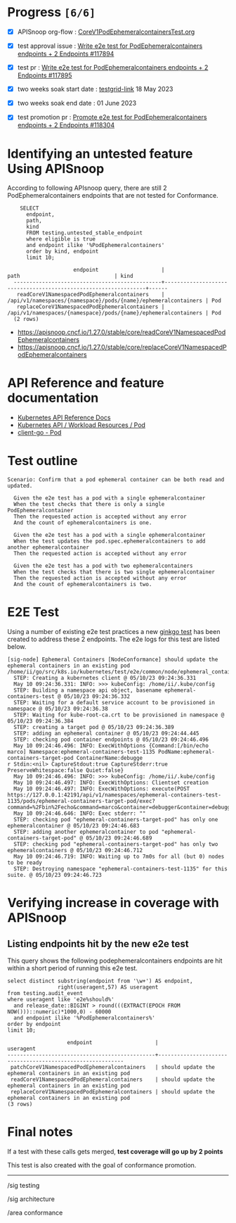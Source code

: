 # Progress <code>[6/6]</code>

-   [X] APISnoop org-flow : [CoreV1PodEphemeralcontainersTest.org](https://github.com/apisnoop/ticket-writing/blob/master/CoreV1PodEphemeralcontainersTest.org)
-   [X] test approval issue : [Write e2e test for PodEphemeralcontainers endpoints + 2 Endpoints #117894](https://issues.k8s.io/117894)
-   [X] test pr : [Write e2e test for PodEphemeralcontainers endpoints + 2 Endpoints #117895](https://pr.k8s.io/117895)
-   [X] two weeks soak start date : [testgrid-link](https://testgrid.k8s.io/sig-release-master-blocking#gce-cos-master-default&width=5&graph-metrics=test-duration-minutes&include-filter-by-regex=should.update.the.ephemeral.containers.in.an.existing.pod) 18 May 2023
-   [X] two weeks soak end date : 01 June 2023
-   [X] test promotion pr : [Promote e2e test for PodEphemeralcontainers endpoints + 2 Endpoints #118304](https://pr.k8s.io/118304)


# Identifying an untested feature Using APISnoop

According to following APIsnoop query, there are still 2 PodEphemeralcontainers endpoints that are not tested for Conformance.

```sql-mode
    SELECT
      endpoint,
      path,
      kind
      FROM testing.untested_stable_endpoint
      where eligible is true
      and endpoint ilike '%PodEphemeralcontainers'
      order by kind, endpoint
      limit 10;
```

```example
                     endpoint                    |                              path                              | kind
  -----------------------------------------------+----------------------------------------------------------------+------
   readCoreV1NamespacedPodEphemeralcontainers    | /api/v1/namespaces/{namespace}/pods/{name}/ephemeralcontainers | Pod
   replaceCoreV1NamespacedPodEphemeralcontainers | /api/v1/namespaces/{namespace}/pods/{name}/ephemeralcontainers | Pod
  (2 rows)

```

-   <https://apisnoop.cncf.io/1.27.0/stable/core/readCoreV1NamespacedPodEphemeralcontainers>
-   <https://apisnoop.cncf.io/1.27.0/stable/core/replaceCoreV1NamespacedPodEphemeralcontainers>


# API Reference and feature documentation

-   [Kubernetes API Reference Docs](https://kubernetes.io/docs/reference/kubernetes-api/)
-   [Kubernetes API / Workload Resources / Pod](https://kubernetes.io/docs/reference/kubernetes-api/workload-resources/pod-v1/)
-   [client-go - Pod](https://github.com/kubernetes/client-go/tree/master/kubernetes/typed/core/v1/pod.go)


# Test outline

```
Scenario: Confirm that a pod ephemeral container can be both read and updated.

  Given the e2e test has a pod with a single ephemeralcontainer
  When the test checks that there is only a single PodEphemeralcontainer
  Then the requested action is accepted without any error
  And the count of ephemeralcontainers is one.

  Given the e2e test has a pod with a single ephemeralcontainer
  When the test updates the pod.spec.ephemeralcontainers to add another ephemeralcontainer
  Then the requested action is accepted without any error

  Given the e2e test has a pod with two ephemeralcontainers
  When the test checks that there is two single ephemeralcontainer
  Then the requested action is accepted without any error
  And the count of ephemeralcontainers is two.
```


# E2E Test

Using a number of existing e2e test practices a new [ginkgo test](https://github.com/ii/kubernetes/blob/create-ephemeralcontainer-test/test/e2e/common/node/ephemeral_containers.go#L90-L161) has been created to address these 2 endpoints. The e2e logs for this test are listed below.

```
[sig-node] Ephemeral Containers [NodeConformance] should update the ephemeral containers in an existing pod
/home/ii/go/src/k8s.io/kubernetes/test/e2e/common/node/ephemeral_containers.go:90
  STEP: Creating a kubernetes client @ 05/10/23 09:24:36.331
  May 10 09:24:36.331: INFO: >>> kubeConfig: /home/ii/.kube/config
  STEP: Building a namespace api object, basename ephemeral-containers-test @ 05/10/23 09:24:36.332
  STEP: Waiting for a default service account to be provisioned in namespace @ 05/10/23 09:24:36.38
  STEP: Waiting for kube-root-ca.crt to be provisioned in namespace @ 05/10/23 09:24:36.384
  STEP: creating a target pod @ 05/10/23 09:24:36.389
  STEP: adding an ephemeral container @ 05/10/23 09:24:44.445
  STEP: checking pod container endpoints @ 05/10/23 09:24:46.496
  May 10 09:24:46.496: INFO: ExecWithOptions {Command:[/bin/echo marco] Namespace:ephemeral-containers-test-1135 PodName:ephemeral-containers-target-pod ContainerName:debugge
r Stdin:<nil> CaptureStdout:true CaptureStderr:true PreserveWhitespace:false Quiet:false}
  May 10 09:24:46.496: INFO: >>> kubeConfig: /home/ii/.kube/config
  May 10 09:24:46.497: INFO: ExecWithOptions: Clientset creation
  May 10 09:24:46.497: INFO: ExecWithOptions: execute(POST https://127.0.0.1:42191/api/v1/namespaces/ephemeral-containers-test-1135/pods/ephemeral-containers-target-pod/exec?command=%2Fbin%2Fecho&command=marco&container=debugger&container=debugger&stderr=true&stdout=true)
  May 10 09:24:46.646: INFO: Exec stderr: ""
  STEP: checking pod "ephemeral-containers-target-pod" has only one ephemeralcontainer @ 05/10/23 09:24:46.683
  STEP: adding another ephemeralcontainer to pod "ephemeral-containers-target-pod" @ 05/10/23 09:24:46.689
  STEP: checking pod "ephemeral-containers-target-pod" has only two ephemeralcontainers @ 05/10/23 09:24:46.712
  May 10 09:24:46.719: INFO: Waiting up to 7m0s for all (but 0) nodes to be ready
  STEP: Destroying namespace "ephemeral-containers-test-1135" for this suite. @ 05/10/23 09:24:46.723
```


# Verifying increase in coverage with APISnoop


## Listing endpoints hit by the new e2e test

This query shows the following podephemeralcontainers endpoints are hit within a short period of running this e2e test.

```sql-mode
select distinct substring(endpoint from '\w+') AS endpoint,
                right(useragent,57) AS useragent
from testing.audit_event
where useragent like 'e2e%should%'
  and release_date::BIGINT > round(((EXTRACT(EPOCH FROM NOW()))::numeric)*1000,0) - 60000
  and endpoint ilike '%PodEphemeralcontainers%'
order by endpoint
limit 10;
```

```example
                   endpoint                    |                         useragent
-----------------------------------------------+-----------------------------------------------------------
 patchCoreV1NamespacedPodEphemeralcontainers   | should update the ephemeral containers in an existing pod
 readCoreV1NamespacedPodEphemeralcontainers    | should update the ephemeral containers in an existing pod
 replaceCoreV1NamespacedPodEphemeralcontainers | should update the ephemeral containers in an existing pod
(3 rows)

```


# Final notes

If a test with these calls gets merged, **test coverage will go up by 2 points**

This test is also created with the goal of conformance promotion.

---

/sig testing

/sig architecture

/area conformance

